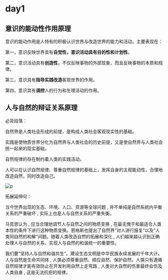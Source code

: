 # day1

## 意识的能动性作用原理

意识的能动作用是人特有的积极认识世界与改造世界的能力和活动。主要表现在：

第一，意识反映世界具有**自觉性，**意识活动具有**目的性和计划性**。

第二，意识活动具有**创造性**，不仅反映事物的外部现象，而且反映事物的本质和规律。

第三，意识具有**指导实践改造**客观世界的作用。

第四，意识具有**调控**人的行为和生理活动的作用。

## 人与自然的辩证关系原理

必背段落：

自然界是人类社会形成的前提，是构成人类社会客观现实性的基础。

实践是使物质世界分化为自然界与人类社会的历史前提，又是使自然界与人类社会统一起来的现实基础。

自然规律的存在制约着人类的实践活动。

人可以在认识自然规律、尊重自然规律的基础上，发挥自身的主观能动性，合理地改造自然，同时改造自己。

![p](https://mmbiz.qpic.cn/mmbiz_png/qBxsEnXk6jTnfOl2rU1Y0jcc6RccHQtIpTQjDL98mTwT06DLYOXnjic7Cy8Lia5ic3vkQ0KqK7J6hRPibGR3caWr1g/640?wx_fmt=png&wxfrom=5&wx_lazy=1&wx_co=1)

拓展延伸句：

当今世界出现的生态、环境、人口、资源等全球问题 , 并不单纯是自然系统内平衡关系的严重破坏 , 实际上也是人与自然关系的严重失衡。

马克思认为 , 应当合理地调节人与自然之间的物质变换 , 在最无愧于和最适合人类本性的条件下进行这种物质变换。恩格斯也提出了自然界“对人进行报复”以及“人类同自然的和解”问题。随着人类改造自然的拓展和深化 , 人们越来越认识到正确处理人与自然的关系、实现人与自然的和谐统一的重要性。

我们要“坚持人与自然和谐共生”。建设生态文明是中华民族永续发展的千年大计。人与自然是生命共同体 , 人类必须尊重自然、顺应自然、保护自然。人类只有遵循自然规律才能有效防止在开发利用自然上走弯路 , 人类对大自然的伤害最终会伤及人类自身 , 这是无法抗拒的规律。
